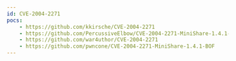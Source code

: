 ```yaml
---
id: CVE-2004-2271
pocs:
    - https://github.com/kkirsche/CVE-2004-2271
    - https://github.com/PercussiveElbow/CVE-2004-2271-MiniShare-1.4.1-Buffer-Overflow
    - https://github.com/war4uthor/CVE-2004-2271
    - https://github.com/pwncone/CVE-2004-2271-MiniShare-1.4.1-BOF
---
```

